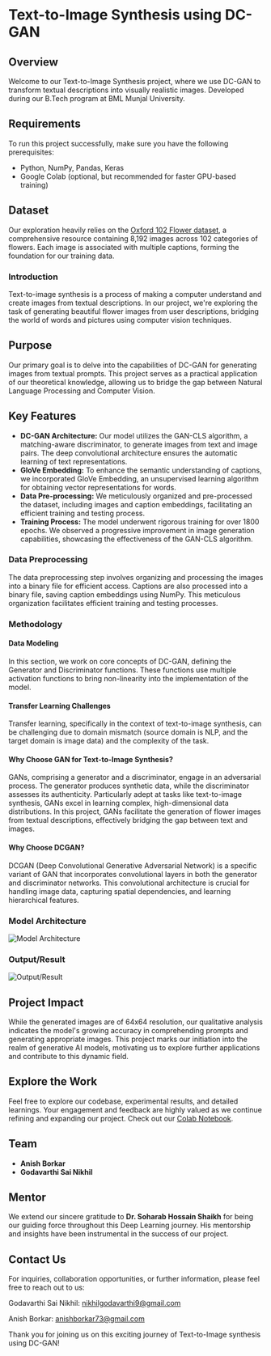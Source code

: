 # Text-to-Image Synthesis using DC-GAN

## Overview
Welcome to our Text-to-Image Synthesis project, where we use DC-GAN to transform textual descriptions into visually realistic images. Developed during our B.Tech program at BML Munjal University.

## Requirements
To run this project successfully, make sure you have the following prerequisites:
- Python, NumPy, Pandas, Keras
- Google Colab (optional, but recommended for faster GPU-based training)

## Dataset
Our exploration heavily relies on the [Oxford 102 Flower dataset](https://www.kaggle.com/datasets/nunenuh/pytorch-challange-flower-dataset), a comprehensive resource containing 8,192 images across 102 categories of flowers. Each image is associated with multiple captions, forming the foundation for our training data.

### Introduction
Text-to-image synthesis is a process of making a computer understand and create images from textual descriptions. In our project, we're exploring the task of generating beautiful flower images from user descriptions, bridging the world of words and pictures using computer vision techniques.

## Purpose
Our primary goal is to delve into the capabilities of DC-GAN for generating images from textual prompts. This project serves as a practical application of our theoretical knowledge, allowing us to bridge the gap between Natural Language Processing and Computer Vision.

## Key Features
- **DC-GAN Architecture:** Our model utilizes the GAN-CLS algorithm, a matching-aware discriminator, to generate images from text and image pairs. The deep convolutional architecture ensures the automatic learning of text representations.
- **GloVe Embedding:** To enhance the semantic understanding of captions, we incorporated GloVe Embedding, an unsupervised learning algorithm for obtaining vector representations for words.
- **Data Pre-processing:** We meticulously organized and pre-processed the dataset, including images and caption embeddings, facilitating an efficient training and testing process.
- **Training Process:** The model underwent rigorous training for over 1800 epochs. We observed a progressive improvement in image generation capabilities, showcasing the effectiveness of the GAN-CLS algorithm.

### Data Preprocessing
The data preprocessing step involves organizing and processing the images into a binary file for efficient access. Captions are also processed into a binary file, saving caption embeddings using NumPy. This meticulous organization facilitates efficient training and testing processes.

### Methodology
#### Data Modeling
In this section, we work on core concepts of DC-GAN, defining the Generator and Discriminator functions. These functions use multiple activation functions to bring non-linearity into the implementation of the model.

#### Transfer Learning Challenges
Transfer learning, specifically in the context of text-to-image synthesis, can be challenging due to domain mismatch (source domain is NLP, and the target domain is image data) and the complexity of the task.

#### Why Choose GAN for Text-to-Image Synthesis?
GANs, comprising a generator and a discriminator, engage in an adversarial process. The generator produces synthetic data, while the discriminator assesses its authenticity. Particularly adept at tasks like text-to-image synthesis, GANs excel in learning complex, high-dimensional data distributions. In this project, GANs facilitate the generation of flower images from textual descriptions, effectively bridging the gap between text and images.

#### Why Choose DCGAN?
DCGAN (Deep Convolutional Generative Adversarial Network) is a specific variant of GAN that incorporates convolutional layers in both the generator and discriminator networks. This convolutional architecture is crucial for handling image data, capturing spatial dependencies, and learning hierarchical features.

### Model Architecture
![Model Architecture](https://github.com/SaiNikhil0904/Text-to-Image-Synthesis-using-DC-GAN/assets/98106917/5365cc88-3056-4edb-ba41-57154f6ff8a9)

### Output/Result
![Output/Result](https://github.com/SaiNikhil0904/Text-to-Image-Synthesis-using-DC-GAN/assets/98106917/059b25bb-47cf-4868-8aa8-da8c258e8743)

## Project Impact
While the generated images are of 64x64 resolution, our qualitative analysis indicates the model's growing accuracy in comprehending prompts and generating appropriate images. This project marks our initiation into the realm of generative AI models, motivating us to explore further applications and contribute to this dynamic field.

## Explore the Work
Feel free to explore our codebase, experimental results, and detailed learnings. Your engagement and feedback are highly valued as we continue refining and expanding our project.  Check out our [Colab Notebook](https://colab.research.google.com/drive/14j2jbeLtjV7C_RpAXAVkKSnikx2OaDZ0?usp=sharing).

## Team
- **Anish Borkar**
- **Godavarthi Sai Nikhil**

## Mentor
We extend our sincere gratitude to **Dr. Soharab Hossain Shaikh** for being our guiding force throughout this Deep Learning journey. His mentorship and insights have been instrumental in the success of our project.

## Contact Us

For inquiries, collaboration opportunities, or further information, please feel free to reach out to us:

Godavarthi Sai Nikhil: nikhilgodavarthi9@gmail.com

Anish Borkar: anishborkar73@gmail.com

Thank you for joining us on this exciting journey of Text-to-Image synthesis using DC-GAN!
